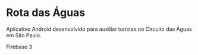 # Rota das Águas

Aplicativo Android desenvolvido para auxiliar turistas no Circuito das Águas em São Paulo.

Firebase 3
